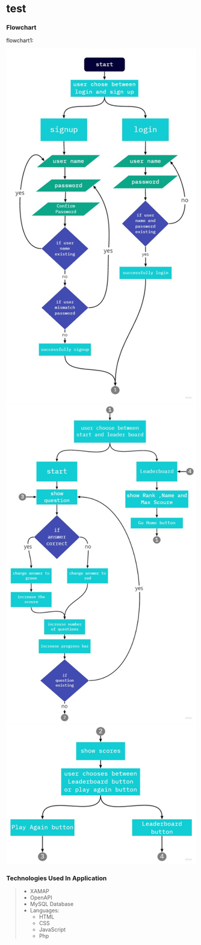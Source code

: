 # test
### Flowchart
flowchart1:

![](Flowchart1.jpg)
![](Flowchart2.jpg)
![](Flowchart3.jpg)
### Technologies Used In Application
>- XAMAP
>- OpenAPI
>- MySQL Database 
>- Languages: 
>   - HTML
>   - CSS
>   - JavaScript 
>   - Php
